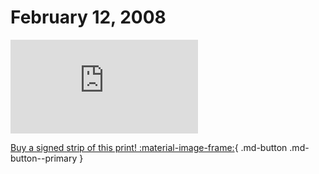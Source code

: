 # February 12, 2008

![](https://www.achewood.com/comic.php?date=02122008)

[Buy a signed strip of this print! :material-image-frame:](https://achewood-holiday-pop-up.myshopify.com/products/strip#02122008){ .md-button .md-button--primary }

